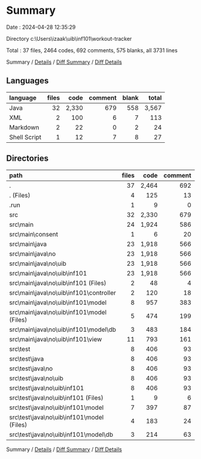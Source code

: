 # Summary

Date : 2024-04-28 12:35:29

Directory c:\\Users\\izaak\\uib\\inf101\\workout-tracker

Total : 37 files,  2464 codes, 692 comments, 575 blanks, all 3731 lines

Summary / [Details](details.md) / [Diff Summary](diff.md) / [Diff Details](diff-details.md)

## Languages
| language | files | code | comment | blank | total |
| :--- | ---: | ---: | ---: | ---: | ---: |
| Java | 32 | 2,330 | 679 | 558 | 3,567 |
| XML | 2 | 100 | 6 | 7 | 113 |
| Markdown | 2 | 22 | 0 | 2 | 24 |
| Shell Script | 1 | 12 | 7 | 8 | 27 |

## Directories
| path | files | code | comment | blank | total |
| :--- | ---: | ---: | ---: | ---: | ---: |
| . | 37 | 2,464 | 692 | 575 | 3,731 |
| . (Files) | 4 | 125 | 13 | 17 | 155 |
| .run | 1 | 9 | 0 | 0 | 9 |
| src | 32 | 2,330 | 679 | 558 | 3,567 |
| src\\main | 24 | 1,924 | 586 | 393 | 2,903 |
| src\\main\\consent | 1 | 6 | 20 | 6 | 32 |
| src\\main\\java | 23 | 1,918 | 566 | 387 | 2,871 |
| src\\main\\java\\no | 23 | 1,918 | 566 | 387 | 2,871 |
| src\\main\\java\\no\\uib | 23 | 1,918 | 566 | 387 | 2,871 |
| src\\main\\java\\no\\uib\\inf101 | 23 | 1,918 | 566 | 387 | 2,871 |
| src\\main\\java\\no\\uib\\inf101 (Files) | 2 | 48 | 4 | 13 | 65 |
| src\\main\\java\\no\\uib\\inf101\\controller | 2 | 120 | 18 | 21 | 159 |
| src\\main\\java\\no\\uib\\inf101\\model | 8 | 957 | 383 | 178 | 1,518 |
| src\\main\\java\\no\\uib\\inf101\\model (Files) | 5 | 474 | 199 | 91 | 764 |
| src\\main\\java\\no\\uib\\inf101\\model\\db | 3 | 483 | 184 | 87 | 754 |
| src\\main\\java\\no\\uib\\inf101\\view | 11 | 793 | 161 | 175 | 1,129 |
| src\\test | 8 | 406 | 93 | 165 | 664 |
| src\\test\\java | 8 | 406 | 93 | 165 | 664 |
| src\\test\\java\\no | 8 | 406 | 93 | 165 | 664 |
| src\\test\\java\\no\\uib | 8 | 406 | 93 | 165 | 664 |
| src\\test\\java\\no\\uib\\inf101 | 8 | 406 | 93 | 165 | 664 |
| src\\test\\java\\no\\uib\\inf101 (Files) | 1 | 9 | 6 | 5 | 20 |
| src\\test\\java\\no\\uib\\inf101\\model | 7 | 397 | 87 | 160 | 644 |
| src\\test\\java\\no\\uib\\inf101\\model (Files) | 4 | 183 | 24 | 72 | 279 |
| src\\test\\java\\no\\uib\\inf101\\model\\db | 3 | 214 | 63 | 88 | 365 |

Summary / [Details](details.md) / [Diff Summary](diff.md) / [Diff Details](diff-details.md)